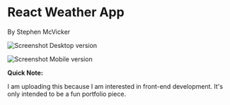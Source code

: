 # React Weather App
By Stephen McVicker

![Screenshot](https://i.imgur.com/SnfL9Lo.png)
Desktop version

![Screenshot](https://i.imgur.com/V0f4jVj.png)
Mobile version



**Quick Note:**

I am uploading this because I am interested in front-end development.
It's only intended to be a fun portfolio piece.
